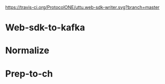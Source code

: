 https://travis-ci.org/ProtocolONE/uttu.web-sdk-writer.svg?branch=master
# Web-sdk-to-kafka
# Normalize
# Prep-to-ch
